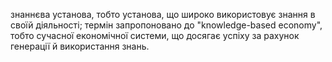 знаннєва установа, тобто установа, що широко використовує знання в своїй діяльності; термін запропоновано до "knowledge-based economy", тобто сучасної економічної системи, що досягає успіху за рахунок генерації й використання знань.